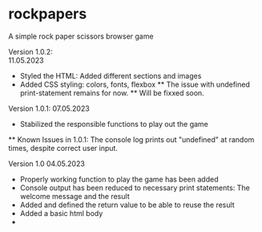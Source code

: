 # rockpapers
A simple rock paper scissors browser game

 

Version 1.0.2:  
11.05.2023

- Styled the HTML: Added different sections and images 
- Added CSS styling: colors, fonts, flexbox 
** The issue with undefined print-statement remains for now. 
** Will be fixxed soon.

Version 1.0.1: 
07.05.2023

- Stabilized the responsible functions to play out the game 

** Known Issues in 1.0.1: 
The console log prints out "undefined" at random times, despite correct user input. 

Version 1.0 
04.05.2023

- Properly working function to play the game has been added 
- Console output has been reduced to necessary print statements: The welcome message and the result 
- Added and defined the return value to be able to reuse the result 
- Added a basic html body 
- 
